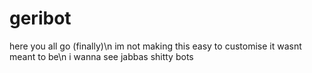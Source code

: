# geribot
here you all go (finally)\n
im not making this easy to customise it wasnt meant to be\n
i wanna see jabbas shitty bots
